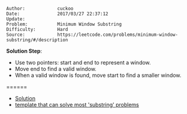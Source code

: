 
    Author:            cuckoo
    Date:              2017/03/27 22:37:12
    Update:            
    Problem:           Minimum Window Substring
    Difficulty:        Hard
    Source:            https://leetcode.com/problems/minimum-window-substring/#/description

__Solution Step__:
 - Use two pointers: start and end to represent a window.
 - Move end to find a valid window.
 - When a valid window is found, move start to find a smaller window.

======
 - [Solution](https://discuss.leetcode.com/topic/30941/here-is-a-10-line-template-that-can-solve-most-substring-problems/11)
 - [template that can solve most 'substring' problems](https://discuss.leetcode.com/topic/30941/here-is-a-10-line-template-that-can-solve-most-substring-problems)
